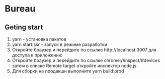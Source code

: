 # Bureau

## Geting start

1. yarn - установка пакетов
2. yarn start:ssr - запуск в режиме разработки 
3. Откройте браузер и перейдите по ссылке http://localhost:3007 для доступа к приложению
4. Откройте браузер и перейдите по ссылке chrome://inspect/#devices затем в списке Remote target откройте инспектор node.js
5. Для сборки на продакшн выполните yarn build:prod
